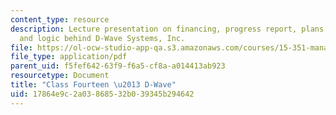 ```yaml
---
content_type: resource
description: Lecture presentation on financing, progress report, plans, team-building,
  and logic behind D-Wave Systems, Inc.
file: https://ol-ocw-studio-app-qa.s3.amazonaws.com/courses/15-351-managing-innovation-and-entrepreneurship-spring-2008/17864e9c2a03868532b039345b294642_14_lec.pdf
file_type: application/pdf
parent_uid: f5fef642-63f9-f6a5-cf8a-a014413ab923
resourcetype: Document
title: "Class Fourteen \u2013 D-Wave"
uid: 17864e9c-2a03-8685-32b0-39345b294642
---
```

